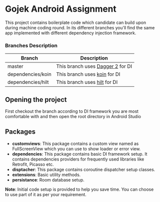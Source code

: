 # Gojek Android Assignment

This project contains boilerplate code which candidate can build upon during machine coding round. In its different branches you'll find the same app implemented with different dependency injection framework. 

### Branches Description
|     Branch     | Description |
| ------------- | ------------- |
| master | This branch uses [Dagger 2](https://dagger.dev/) for DI|
| dependencies/koin | This branch uses [koin](https://insert-koin.io/docs/quickstart/android/) for DI |
| dependencies/hilt| This branch uses [hilt](https://developer.android.com/training/dependency-injection/hilt-android) for DI  |


## Opening the project
First checkout the branch according to DI framework you are most comfortable with and then open the root directory in Android Studio

## Packages
* **customviews**: This package contains a custom view named as FullScreenView which you can use to show loader or error view. 
* **dependencies**: This package contains basic DI framework setup. It contains dependencies providers for frequently used libraries like Retrofit, Picasso etc.
* **disptacher**: This package contains coroutine dispatcher setup classes.
* **extensions**: Basic utility methods.
* **persistance**: Room database setup.

**Note**: Initial code setup is provided to help you save time. You can choose to use part of it as per your requirement. 
